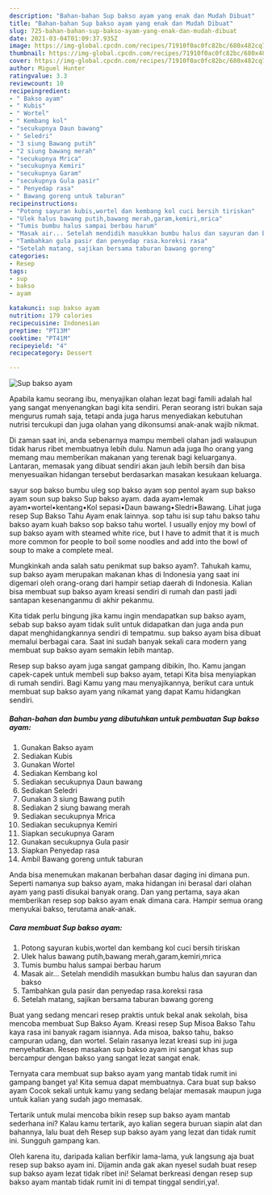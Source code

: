 ```yaml
---
description: "Bahan-bahan Sup bakso ayam yang enak dan Mudah Dibuat"
title: "Bahan-bahan Sup bakso ayam yang enak dan Mudah Dibuat"
slug: 725-bahan-bahan-sup-bakso-ayam-yang-enak-dan-mudah-dibuat
date: 2021-03-04T01:09:37.935Z
image: https://img-global.cpcdn.com/recipes/71910f0ac0fc82bc/680x482cq70/sup-bakso-ayam-foto-resep-utama.jpg
thumbnail: https://img-global.cpcdn.com/recipes/71910f0ac0fc82bc/680x482cq70/sup-bakso-ayam-foto-resep-utama.jpg
cover: https://img-global.cpcdn.com/recipes/71910f0ac0fc82bc/680x482cq70/sup-bakso-ayam-foto-resep-utama.jpg
author: Miguel Hunter
ratingvalue: 3.3
reviewcount: 10
recipeingredient:
- " Bakso ayam"
- " Kubis"
- " Wortel"
- " Kembang kol"
- "secukupnya Daun bawang"
- " Seledri"
- "3 siung Bawang putih"
- "2 siung bawang merah"
- "secukupnya Mrica"
- "secukupnya Kemiri"
- "secukupnya Garam"
- "secukupnya Gula pasir"
- " Penyedap rasa"
- " Bawang goreng untuk taburan"
recipeinstructions:
- "Potong sayuran kubis,wortel dan kembang kol cuci bersih tiriskan"
- "Ulek halus bawang putih,bawang merah,garam,kemiri,mrica"
- "Tumis bumbu halus sampai berbau harum"
- "Masak air... Setelah mendidih masukkan bumbu halus dan sayuran dan bakso"
- "Tambahkan gula pasir dan penyedap rasa.koreksi rasa"
- "Setelah matang, sajikan bersama taburan bawang goreng"
categories:
- Resep
tags:
- sup
- bakso
- ayam

katakunci: sup bakso ayam 
nutrition: 179 calories
recipecuisine: Indonesian
preptime: "PT13M"
cooktime: "PT41M"
recipeyield: "4"
recipecategory: Dessert

---
```



![Sup bakso ayam](https://img-global.cpcdn.com/recipes/71910f0ac0fc82bc/680x482cq70/sup-bakso-ayam-foto-resep-utama.jpg)

Apabila kamu seorang ibu, menyajikan olahan lezat bagi famili adalah hal yang sangat menyenangkan bagi kita sendiri. Peran seorang istri bukan saja mengurus rumah saja, tetapi anda juga harus menyediakan kebutuhan nutrisi tercukupi dan juga olahan yang dikonsumsi anak-anak wajib nikmat.

Di zaman  saat ini, anda sebenarnya mampu membeli olahan jadi walaupun tidak harus ribet membuatnya lebih dulu. Namun ada juga lho orang yang memang mau memberikan makanan yang terenak bagi keluarganya. Lantaran, memasak yang dibuat sendiri akan jauh lebih bersih dan bisa menyesuaikan hidangan tersebut berdasarkan masakan kesukaan keluarga. 

sayur sop bakso bumbu uleg sop bakso ayam sop pentol ayam sup bakso ayam soun sup bakso Sup bakso ayam. dada ayam•lemak ayam•wortel•kentang•Kol sepasi•Daun bawang•Sledri•Bawang. Lihat juga resep Sup Bakso Tahu Ayam enak lainnya. sop tahu isi sup tahu bakso tahu bakso ayam kuah bakso sop bakso tahu wortel. I usually enjoy my bowl of sup bakso ayam with steamed white rice, but I have to admit that it is much more common for people to boil some noodles and add into the bowl of soup to make a complete meal.

Mungkinkah anda salah satu penikmat sup bakso ayam?. Tahukah kamu, sup bakso ayam merupakan makanan khas di Indonesia yang saat ini digemari oleh orang-orang dari hampir setiap daerah di Indonesia. Kalian bisa membuat sup bakso ayam kreasi sendiri di rumah dan pasti jadi santapan kesenanganmu di akhir pekanmu.

Kita tidak perlu bingung jika kamu ingin mendapatkan sup bakso ayam, sebab sup bakso ayam tidak sulit untuk didapatkan dan juga anda pun dapat menghidangkannya sendiri di tempatmu. sup bakso ayam bisa dibuat memalui berbagai cara. Saat ini sudah banyak sekali cara modern yang membuat sup bakso ayam semakin lebih mantap.

Resep sup bakso ayam juga sangat gampang dibikin, lho. Kamu jangan capek-capek untuk membeli sup bakso ayam, tetapi Kita bisa menyiapkan di rumah sendiri. Bagi Kamu yang mau menyajikannya, berikut cara untuk membuat sup bakso ayam yang nikamat yang dapat Kamu hidangkan sendiri.

<!--inarticleads1-->

##### Bahan-bahan dan bumbu yang dibutuhkan untuk pembuatan Sup bakso ayam:

1. Gunakan  Bakso ayam
1. Sediakan  Kubis
1. Gunakan  Wortel
1. Sediakan  Kembang kol
1. Sediakan secukupnya Daun bawang
1. Sediakan  Seledri
1. Gunakan 3 siung Bawang putih
1. Sediakan 2 siung bawang merah
1. Sediakan secukupnya Mrica
1. Sediakan secukupnya Kemiri
1. Siapkan secukupnya Garam
1. Gunakan secukupnya Gula pasir
1. Siapkan  Penyedap rasa
1. Ambil  Bawang goreng untuk taburan


Anda bisa menemukan makanan berbahan dasar daging ini dimana pun. Seperti namanya sup bakso ayam, maka hidangan ini berasal dari olahan ayam yang pasti disukai banyak orang. Dan yang pertama, saya akan memberikan resep sop bakso ayam enak dimana cara. Hampir semua orang menyukai bakso, terutama anak-anak. 

<!--inarticleads2-->

##### Cara membuat Sup bakso ayam:

1. Potong sayuran kubis,wortel dan kembang kol cuci bersih tiriskan
1. Ulek halus bawang putih,bawang merah,garam,kemiri,mrica
1. Tumis bumbu halus sampai berbau harum
1. Masak air... Setelah mendidih masukkan bumbu halus dan sayuran dan bakso
1. Tambahkan gula pasir dan penyedap rasa.koreksi rasa
1. Setelah matang, sajikan bersama taburan bawang goreng


Buat yang sedang mencari resep praktis untuk bekal anak sekolah, bisa mencoba membuat Sup Bakso Ayam. Kreasi resep Sup Misoa Bakso Tahu kaya rasa ini banyak ragam isiannya. Ada misoa, bakso tahu, bakso campuran udang, dan wortel. Selain rasanya lezat kreasi sup ini juga menyehatkan. Resep masakan sup bakso ayam ini sangat khas sup bercampur dengan bakso yang sangat lezat sangat enak. 

Ternyata cara membuat sup bakso ayam yang mantab tidak rumit ini gampang banget ya! Kita semua dapat membuatnya. Cara buat sup bakso ayam Cocok sekali untuk kamu yang sedang belajar memasak maupun juga untuk kalian yang sudah jago memasak.

Tertarik untuk mulai mencoba bikin resep sup bakso ayam mantab sederhana ini? Kalau kamu tertarik, ayo kalian segera buruan siapin alat dan bahannya, lalu buat deh Resep sup bakso ayam yang lezat dan tidak rumit ini. Sungguh gampang kan. 

Oleh karena itu, daripada kalian berfikir lama-lama, yuk langsung aja buat resep sup bakso ayam ini. Dijamin anda gak akan nyesel sudah buat resep sup bakso ayam lezat tidak ribet ini! Selamat berkreasi dengan resep sup bakso ayam mantab tidak rumit ini di tempat tinggal sendiri,ya!.

